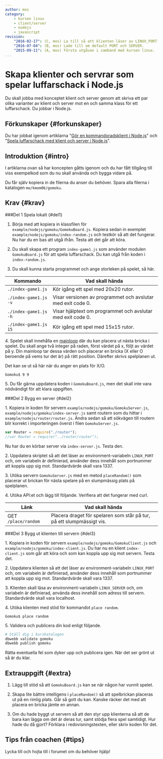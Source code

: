```yaml
---
author: mos
category:
    - kursen linux
    - client/server
    - nodejs
    - javascript
revision:
    "2016-02-17": (C, mos) La till så att klienten läser av LINUX_PORT och LINUX_SERVER.
    "2016-07-04": (B, mos) Lade till om default PORT och SERVER.
    "2015-09-11": (A, mos) Första utgåvan i samband med kursen linux.
...
```

Skapa klienter och servrar som spelar luffarschack i Node.js
==================================

Du skall jobba med konceptet klient och server genom att skriva ett par olika varianter av klient och server mot en och samma klass för ett luffarschack. Du jobbar i Node.js.

<!--more-->



Förkunskaper {#forkunskaper}
-----------------------

Du har jobbat igenom artiklarna "[Gör en kommandoradsklient i Node.js](kunskap/gor-en-kommandoradsklient-i-node-js)" och "[Spela luffarschack med klient och server i Node.js](kunskap/spela-luffarschack-med-klient-och-server-i-node-js)".



Introduktion {#intro}
-----------------------

I artiklarna ovan så har koncepten gåtts igenom och du har fått tillgång till viss exempelkod som du nu skall använda och bygga vidare på.

Du får själv kopiera in de filerna du anser du behöver. Spara alla filerna i katalogen `me/kmom06/gomoku`.



Krav {#krav}
-----------------------



###Del 1 Spela lokalt {#del1}

1. Börja med att kopiera in klassfilen för `example/nodejs/gomoku/GomokuBoard.js`. Kopiera sedan in exemplet `example/nodejs/gomoku/index-random.js` och testkör så att det fungerar. Nu har du en bas att utgå ifrån. Testa att det går att köra.

1. Du skall skapa ett program `index-game1.js` som använder modulen `GomokuBoard.js` för att spela luffarschack. Du kan utgå från koden i `index-random.js`.

1. Du skall kunna starta programmet och ange storleken på spelet, så här.

| Kommando              | Vad skall hända |
|-----------------------|-----------------|
| `./index-game1.js`    | Kör igång ett spel med 20x20 rutor. |
| `./index-game1.js -v` | Visar versionen av programmet och avslutar med exit code 0. |
| `./index-game1.js -h` | Visar hjälptext om programmet och avslutar med exit code 0. |
| `./index-game1.js 15` | Kör igång ett spel med 15x15 rutor. |

4\. Spelet skall innehålla en [mainloop](kunskap/gor-en-kommandoradsklient-i-node-js#mainloop) där du kan placera ut nästa bricka i spelet. Du skall ange två integer på raden, först värdet på x, följt av värdet på y. Din mainloop tar dessa värden och placerar en bricka (X eller O beroende på vems tur det är) på rätt position. Därefter skrivs spelplanen ut.

Det kan se ut så här när du anger en plats för X/O.

```text
Gomoku$ 9 9
```

5\. Du får gärna uppdatera koden i `GomokuBoard.js`, men det skall inte vara nödvändigt för att klara uppgiften.



###Del 2 Bygg en server {#del2}

1\. Kopiera in koden för servern `example/nodejs/gomoku/GomokuServer.js`, `example/nodejs/gomoku/index-server.js` samt routern som du hittar i `example/nodejs/router/router.js`. Ändra sedan så att sökvägen till routern blir korrekt i importeringen överst i filen `GomokuServer.js`.

```javascript
var Router = require("./router");
//var Router = require("../router/router");
```
Nu har du en körbar server via `index-server.js`. Testa den.

2\. Uppdatera skriptet så att det läser av environment-variabeln `LINUX_PORT` och, om variabeln är definierad, använder dess innehåll som portnummer att koppla upp sig mot. Standardvärde skall vara 1337.

3\. Utöka servern `GomokuServer.js` med en metod `placeRandom()` som placerar ut brickan för nästa spelare på en slumpmässig plats på spelplanen.

4\. Utöka API:et och lägg till följande. Verifiera att det fungerar med curl.

| Länk                      | Vad skall hända       |
|---------------------------|-----------------------|
| GET `/place/random`       | Placera draget för spelaren som står på tur, på ett slumpmässigt vis. |



###Del 3 Bygg ut klienten till servern {#del3}

1\. Kopiera in koden för servern `example/nodejs/gomoku/GomokuClient.js` och `example/nodejs/gomoku/index-client.js`. Du har nu en klient `index-client.js` som går att köra och som kan koppla upp sig mot servern. Testa det.

2\. Uppdatera klienten så att det läser av environment-variabeln `LINUX_PORT` och, om variabeln är definierad, använder dess innehåll som portnummer att koppla upp sig mot. Standardvärde skall vara 1337.

3\. Klienten skall läsa av environment-variabeln `LINUX_SERVER` och, om variabeln är definierad, använda dess innehåll som adress till servern. Standardvärde skall vara localhost.

4\. Utöka klienten med stöd för kommandot `place random`.

```text
Gomoku$ place random
```

5\. Validera och publicera din kod enligt följande.

```bash
# Ställ dig i kurskatalogen
dbwebb validate gomoku
dbwebb publish gomoku
```

Rätta eventuella fel som dyker upp och publicera igen. När det ser grönt ut så är du klar.



Extrauppgift {#extra}
-----------------------

1. Lägg till stöd så att `GomokuBoard.js` kan se när någon har vunnit spelet.

2. Skapa lite bättre intelligens i `placeRandom()` så att spelbrickan placeras ut på en rimlig plats. Går så gott du kan. Kanske räcker det med att placera en bricka jämte en annan.

3. Om du hade byggt ut servern så att den styr upp klienterna så att de bara kan lägga om det är deras tur, samt stödja flera spel samtidigt. Hur hade du då gjort? Förklara i redovisningstexten, eller skriv koden för det.



Tips från coachen {#tips}
-----------------------

Lycka till och hojta till i forumet om du behöver hjälp!
